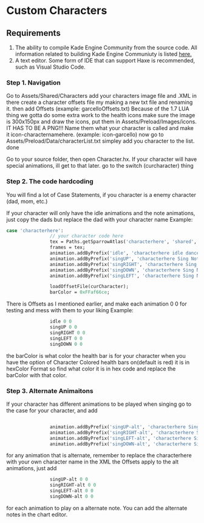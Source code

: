 # Custom Characters

## Requirements
1. The ability to compile Kade Engine Community from the source code. All information related to building Kade Engine Communiuty is listed [here.](https://github.com/TheRealJake12/Kade-Engine-1.7-Community/blob/master/docs/building.md)
2. A text editor. Some form of IDE that can support Haxe is recommended, such as Visual Studio Code.



### Step 1. Navigation

Go to Assets/Shared/Characters
add your characters image file and .XML in there
create a character offsets file my making a new txt file and renaming it. then add Offsets (example: garcelloOffsets.txt)
Because of the 1.7 LUA thing we gotta do some extra work to the health icons
make sure the image is 300x150px and draw the icons, put them in Assets/Preload/Images/icons. IT HAS TO BE A PNG!!!
Name them what your character is called and make it icon-characternamehere. (example: icon-garcello)
now go to Assets/Preload/Data/characterList.txt
simpley add you character to the list. done



Go to your source folder, then open Character.hx.
If your character will have special animations, ill get to that later.
go to the switch (curcharacter) thing

### Step 2. The code hardcoding

You will find a lot of Case Statements, if you character is a enemy character (dad, mom, etc.)

If your character will only have the idle animations and the note animations, just copy the dads but replace the dad with your character name
Example:
```haxe
case 'characterhere':
				// your character code here
				tex = Paths.getSparrowAtlas('characterhere', 'shared', true);
				frames = tex;
				animation.addByPrefix('idle', 'characterhere idle dance', 24, false);
				animation.addByPrefix('singUP', 'characterhere Sing Note UP', 24, false);
				animation.addByPrefix('singRIGHT', 'characterhere Sing Note RIGHT', 24, false);
				animation.addByPrefix('singDOWN', 'characterhere Sing Note DOWN', 24, false);
				animation.addByPrefix('singLEFT', 'characterhere Sing Note LEFT', 24, false);

				loadOffsetFile(curCharacter);
				barColor = 0xFFaf66ce;
```
There is Offsets as I mentioned earlier, and make each animation 0 0 for testing and mess with them to your liking
Example:
```haxe
				idle 0 0
				singUP 0 0
				singRIGHT 0 0
				singLEFT 0 0
				singDOWN 0 0
```

the barColor is what color the health bar is for your character when you have the option of Character Colored health bars on(default is red)
it is in hexColor Format so find what color it is in hex code and replace the barColor with that color.


### Step 3. Alternate Animaitons

If your character has different animations to be played when singing
go to the case for your character, and add
```haxe

				animation.addByPrefix('singUP-alt', 'characterhere Sing Note UP', 24, false);
				animation.addByPrefix('singRIGHT-alt', 'characterhere Sing Note RIGHT', 24, false);
				animation.addByPrefix('singLEFT-alt', 'characterhere Sing Note LEFT', 24, false);
				animation.addByPrefix('singDOWN-alt', 'characterhere Sing Note DOWN', 24, false);
```
for any animation that is alternate, remember to replace the characterhere with your own character name in the XML
the Offsets apply to the alt animations, just add
```haxe
				singUP-alt 0 0
				singRIGHT-alt 0 0
				singLEFT-alt 0 0
				singDOWN-alt 0 0
```
for each animation to play on a alternate note. You can add the alternate notes in the chart editor.


